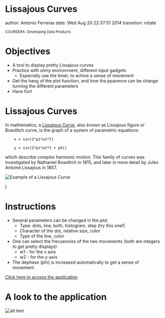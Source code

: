 Lissajous Curves
========================================================
author: Antonio Ferreras
date: Wed Aug 20 22:37:51 2014
transition: rotate

<small>
COURSERA: Developing Data Products
</small>

Objectives
========================================================

- A tool to display pretty Lissajous curves
- Practice with <em>shiny</em> environment, different input gadgets
    - Especially use the timer, to achive a sense of movement
- Get the hang of the plot function, and how tha pparence can be change tunning the different parameters
- Have fun!

Lissajous Curves
========================================================

In mathematics, a [<u>Lissajous Curve</u>](https://en.wikipedia.org/wiki/Lissajous_curve), also known as Lissajous figure or Bowditch curve, is the graph of a system of parametric equations:

        x = sin(2*pi*w1*t)
        
        y = sin(2*pi*w1*t + phi)
        
which describe complex harmonic motion. This family of curves was investigated by Nathaniel Bowditch in 1815, and later in more detail by Jules Antoine Lissajous in 1857.

![Example of a Lissajous Curve](Oszilloskop.jpg)

)

Instructions
========================================================
- Several parameters can be changed in the plot
    - Type: dots, line, both, histogram, step (</em>try this one!)
    - Character of the dot, relative size, color
    - Type of the line, color
- One can select the frecuencies of the two movements (both are integers to get pretty displays)
    - w1 - for the x axis
    - w2 - for the y-axis
- The dephase (phi) is increased automatically to get a sense of movement

[<u>Click here to access the application</u>](http://ferreras.shinyapps.io/DevelopingDataProducts/)

A look to the application
========================================================

![alt text](ApplicationImage.PNG)
